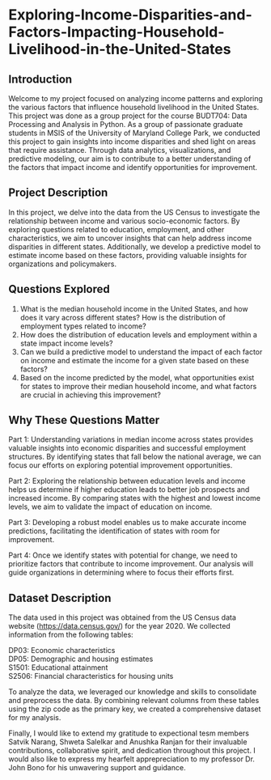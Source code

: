# Exploring-Income-Disparities-and-Factors-Impacting-Household-Livelihood-in-the-United-States

## Introduction

Welcome to my project focused on analyzing income patterns and exploring the various factors that influence household livelihood in the United States. This project was done as a group project for the course BUDT704: Data Processing and Analysis in Python.  As a group of passionate graduate students in MSIS of the University of Maryland College Park, we conducted this project to gain insights into income disparities and shed light on areas that require assistance. Through data analytics, visualizations, and predictive modeling, our aim is to contribute to a better understanding of the factors that impact income and identify opportunities for improvement.

## Project Description

In this project, we delve into the data from the US Census to investigate the relationship between income and various socio-economic factors. By exploring questions related to education, employment, and other characteristics, we aim to uncover insights that can help address income disparities in different states. Additionally, we develop a predictive model to estimate income based on these factors, providing valuable insights for organizations and policymakers.

## Questions Explored

1. What is the median household income in the United States, and how does it vary across different states? How is the distribution of employment types related to income?
2. How does the distribution of education levels and employment within a state impact income levels?
3. Can we build a predictive model to understand the impact of each factor on income and estimate the income for a given state based on these factors?
4. Based on the income predicted by the model, what opportunities exist for states to improve their median household income, and what factors are crucial in achieving this improvement?
   
## Why These Questions Matter

Part 1: Understanding variations in median income across states provides valuable insights into economic disparities and successful employment structures. By identifying states that fall below the national average, we can focus our efforts on exploring potential improvement opportunities.

Part 2: Exploring the relationship between education levels and income helps us determine if higher education leads to better job prospects and increased income. By comparing states with the highest and lowest income levels, we aim to validate the impact of education on income.

Part 3: Developing a robust model enables us to make accurate income predictions, facilitating the identification of states with room for improvement.

Part 4: Once we identify states with potential for change, we need to prioritize factors that contribute to income improvement. Our analysis will guide organizations in determining where to focus their efforts first.

## Dataset Description

The data used in this project was obtained from the US Census data website (https://data.census.gov/) for the year 2020. We collected information from the following tables:

DP03: Economic characteristics</br>
DP05: Demographic and housing estimates</br>
S1501: Educational attainment</br>
S2506: Financial characteristics for housing units</br>

To analyze the data, we leveraged our knowledge and skills to consolidate and preprocess the data. By combining relevant columns from these tables using the zip code as the primary key, we created a comprehensive dataset for my analysis.

Finally, I would like to extend my gratitude to expectional tesm members Satvik Narang, Shweta Salelkar and Anushka Ranjan for their invaluable contributions, collaborative spirit, and dedication throughout this project. I would also like to express my hearfelt apprepreciation to my professor Dr. John Bono for his unwavering support and guidance.
